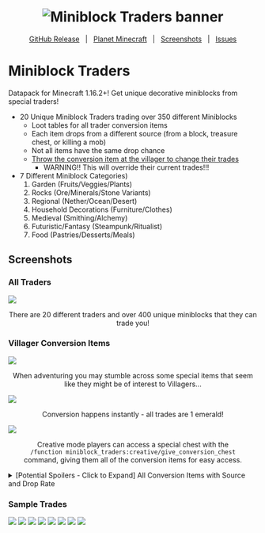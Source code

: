 <h1 id="topBanner"align="center">
  <img src=".github\resources\GitHubMiniblockTradersBanner.png" alt="Miniblock Traders banner" />
</h1>

<div align="center">

[GitHub Release][release]&nbsp;&nbsp;&nbsp;|&nbsp;&nbsp;&nbsp;[Planet Minecraft][planetminecraft]&nbsp;&nbsp;&nbsp;|&nbsp;&nbsp;&nbsp;[Screenshots](#screenshots)&nbsp;&nbsp;&nbsp;|&nbsp;&nbsp;&nbsp;[Issues][issues]

</div>
<h1>Miniblock Traders</h1>
Datapack for Minecraft 1.16.2+! Get unique decorative miniblocks from special traders!<br>

- 20 Unique Miniblock Traders trading over 350 different Miniblocks
   - Loot tables for all trader conversion items
    - Each item drops from a different source (from a block, treasure chest, or killing a mob)
    - Not all items have the same drop chance
    - [Throw the conversion item at the villager to change their trades](https://gyazo.com/73013fe4dc6a5d0042a4ca1019ec43b1)
      - WARNING!! This will override their current trades!!!
- 7 Different Miniblock Categories)
   1. Garden (Fruits/Veggies/Plants)
   2. Rocks (Ore/Minerals/Stone Variants)
   3. Regional (Nether/Ocean/Desert)
   4. Household Decorations (Furniture/Clothes)
   5. Medieval (Smithing/Alchemy)
   6. Futuristic/Fantasy (Steampunk/Ritualist)
   7. Food (Pastries/Desserts/Meals)


<h2 id="screenshots">Screenshots</h2>

<h3>All Traders</h3>
<img src=".github\resources\VillagersList.png">
<p align="center">There are 20 different traders and over 400 unique miniblocks that they can trade you!</p>

<h3>Villager Conversion Items</h3>
<img src=".github\resources\SpecialItem.PNG">
<p align="center">When adventuring you may stumble across some special items that seem like they might be of interest to Villagers... </p>

<img src=".github\resources\Converting.gif">
<p align="center">Conversion happens instantly - all trades are 1 emerald!</p>

<img src=".github\resources\AllItems.png">
<p align="center">Creative mode players can access a special chest with the<br><code>/function miniblock_traders:creative/give_conversion_chest</code><br>command, giving them all of the conversion items for easy access.</p> 

<details>
    <summary>
      [Potential Spoilers - Click to Expand] All Conversion Items with Source and Drop Rate
    </summary>
      1. Pomologist - Enchanted Red Delicious (1/512 from oak leaves)<br>
      2. Olericulturist - Overgrown Carrot (1/512 from harvesting carrots)<br>
      3. Horticulturist - Fragrant Flower (1/4 from Pillager Outpost chests)<br>
      4. Arboriculturalist - Cultivated Sapling (1/512 from spruce leaves)<br>
      5. Mineralogist - 24-Karat Gold (1/5 from Spawner Dungeon chests)<br>
      6. Petrologist - Unusually Dense Rock (1/24 from Abandoned Mineshaft chests)<br>
      7. Netherographer - Sparkling Blaze Powder (1/4 from Ruined Portal chests)<br>
      8. Oceanographer - Ancient Shell (1/4 from Big Underwater Ruin chests)<br>
      9. Eremologist - Budding Cactus (1/24 from Desert Pyramid chests)<br>
      10. Furnisher - Endless Bookshelf (1/4 from Stronghold Library chests)<br>
      11. Steampunker - Forgotten Scrap Metal (1/16 chance when fishing up a Treasure)<br>
      12. Engineer - Radiating Redstone (1/256 from mining redstone ore)<br>
      13. Alchemist - Crystal Phial (1/64 drop from Witches)<br>
      14. Sculptor - Sculpting Clay (1/128 from harvesting clay)<br>
      15. Tailor - Fine Thread (1/128 drop from Spiders (not Cave Spiders))<br>
      16. Beekeeper - Prismatic Honeycomb (1/5 from Jungle Temple chests)<br>
      17. Blacksmith - Mastercrafted Iron (1/512 drop from Iron Golems)<br>
      18. Ritualist - Book of Rituals (1/16 drop from Vexes)<br>
      19. Baker - Shimmering Wheat (1/512 from harvesting wheat)<br>
      20. Chef - Wagyu Beef (1/128 drop from Cows)
      21. Bartender - Mixology Station (1/64 drop from Witches)<br>
      22. Astronomer - Galilean Spyglass (1/2 from Igloo chests)
</details>

<h3>Sample Trades</h3>
<img src=".github\resources\Arborculturalist.PNG">
<img src=".github\resources\Chef.PNG">
<img src=".github\resources\Horticulturist.PNG">
<img src=".github\resources\Netherographer.PNG">
<img src=".github\resources\Oceanographer.PNG">
<img src=".github\resources\Pomologist.PNG">
<img src=".github\resources\Ritualist.PNG">
<img src=".github\resources\Steampunker.PNG">


[release]:https://github.com/maxheyn/miniblock_traders/releases/latest "Latest Release (external link)"
[issues]:https://github.com/maxheyn/miniblock_traders/issues "Issues (external link)"
[planetminecraft]: https://www.planetminecraft.com/data-pack/miniblock-traders/ "Planet Minecraft Webpage (external link)"
